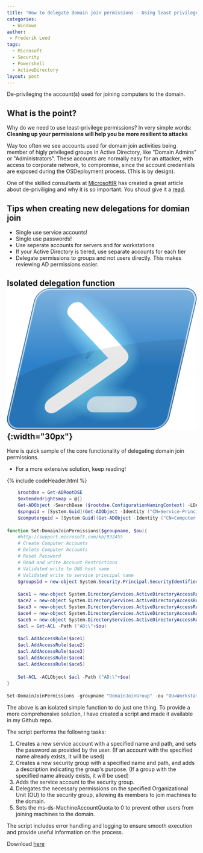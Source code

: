 ```yaml
---
title: "How to delegate domain join permissions - Using least privilege and best practice"
categories:
  - Windows
author:
 - Frederik Leed
tags:
  - Microsoft
  - Security
  - Powershell
  - ActiveDirectory
layout: post  
---
```


De-privileging the account(s) used for joining computers to the domain.

## What is the point?

Why do we need to use least-privilege permissions? In very simple words: **Cleaning up your permissions will help you be more resilient to attacks**

Way too often we see accounts used for domain join activities being member of higly privileged groups in Active Directory, like "Domain Admins" or "Administrators". These accounts are normally easy for an attacker, with access to corporate network, to compromise, since the account credentials are exposed during the OSDeployment process. (This is by design).

One of the skilled consultants at [MicrosoftIR](https://aka.ms/MicrosoftIR) has created a great article about de-priviliging and why it is so important. You shoud give it a [read](https://techcommunity.microsoft.com/t5/security-compliance-and-identity/why-de-privileging/ba-p/3779519).

## Tips when creating new delegations for domian join

 - Single use service accounts!
 - Single use passwords!
 - Use seperate accounts for servers and for workstations
 - If your Active Directory is tiered, use separate accounts for each tier
 - Delegate permissions to groups and not users directly. This makes reviewing AD permissions easier.

## Isolated delegation function ![powershell](/assets/images/powershell.png){:width="30px"}

Here is quick sample of the core functionality of delegating domain join permissions.

 - For a more extensive solution, keep reading!

{% include codeHeader.html %}

```powershell
    $rootdse = Get-ADRootDSE
    $extendedrightsmap = @{} 
    Get-ADObject -SearchBase ($rootdse.ConfigurationNamingContext) -LDAPFilter "(&(objectclass=controlAccessRight)(rightsguid=*))" -Properties displayName,rightsGuid | ForEach-Object {$extendedrightsmap[$_.displayName]=[System.GUID]$_.rightsGuid}
    $spnguid = [System.Guid](Get-ADObject -Identity ("CN=Service-Principal-Name," + $rootdse.SchemaNamingContext) -Properties schemaIDGUID).schemaIDGUID
    $computerguid = [System.Guid](Get-ADObject -Identity ("CN=Computer," + $rootdse.SchemaNamingContext) -Properties schemaIDGUID).schemaIDGUID

function Set-DomainJoinPermissions($groupname, $ou){
    #http://support.microsoft.com/kb/932455
    # Create Computer Accounts
    # Delete Computer Accounts
    # Reset Password
    # Read and write Account Restrictions
    # Validated write to DNS host name 
    # Validated write to service principal name
    $groupsid = new-object System.Security.Principal.SecurityIdentifier (Get-ADGroup $groupname).SID

    $ace1 = new-object System.DirectoryServices.ActiveDirectoryAccessRule $groupsid,"CreateChild,DeleteChild","Allow",$computerguid
    $ace2 = new-object System.DirectoryServices.ActiveDirectoryAccessRule $groupsid,"ExtendedRight","Allow",$extendedrightsmap["Reset Password"],"Descendents",$computerguid
    $ace3 = new-object System.DirectoryServices.ActiveDirectoryAccessRule $groupsid,"readproperty,writeproperty","Allow",$extendedrightsmap["Account Restrictions"],"Descendents",$computerguid
    $ace4 = new-object System.DirectoryServices.ActiveDirectoryAccessRule $groupsid,"writeproperty","Allow",$extendedrightsmap["DNS Host Name Attributes"],"Descendents",$computerguid
    $ace5 = new-object System.DirectoryServices.ActiveDirectoryAccessRule $groupsid,"writeproperty","Allow",$spnguid,"Descendents",$computerguid
    $acl = Get-ACL -Path ("AD:\"+$ou)

    $acl.AddAccessRule($ace1)
    $acl.AddAccessRule($ace2)
    $acl.AddAccessRule($ace3)
    $acl.AddAccessRule($ace4)
    $acl.AddAccessRule($ace5)
    
    Set-ACL -ACLObject $acl -Path ("AD:\"+$ou)
}

Set-DomainJoinPermissions -groupname "DomainJoinGroup" -ou "OU=Workstations,DC=example,DC=com"
```

The above is an isolated simple function to do just one thing. To provide a more comprehensive solution, I have created a script and made it available in my Github repo.

The script performs the following tasks:

1. Creates a new service account with a specified name and path, and sets the password as provided by the user. (If an account with the specified name already exists, it will be used)
2. Creates a new security group with a specified name and path, and adds a description indicating the group's purpose. (If a group with the specified name already exists, it will be used)
3. Adds the service account to the security group.
4. Delegates the necessary permissions on the specified Organizational Unit (OU) to the security group, allowing its members to join machines to the domain.
5. Sets the ms-ds-MachineAccountQuota to 0 to prevent other users from joining machines to the domain.

The script includes error handling and logging to ensure smooth execution and provide useful information on the process.

Download [here](https://github.com/FrederikLeed/scripts-n-queries/blob/55bcb1699f9cbe62e8c38f5442c417eb5e2cdea2/ActiveDirectory/Delegate_domain_join.ps1)
